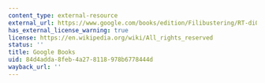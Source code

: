 ```yaml
---
content_type: external-resource
external_url: https://www.google.com/books/edition/Filibustering/RT-diO8rkpoC?hl=en&gbpv=1
has_external_license_warning: true
license: https://en.wikipedia.org/wiki/All_rights_reserved
status: ''
title: Google Books
uid: 84d4adda-8feb-4a27-8118-978b6778444d
wayback_url: ''
---
```

